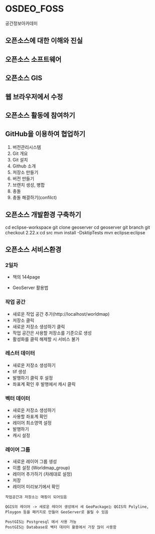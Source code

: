 # OSDEO_FOSS
공간정보아카데미

## 오픈소스에 대한 이해와 진실

## 오픈소스 소프트웨어

## 오픈소스 GIS

## 웹 브라우저에서 수정

## 오픈소스 활동에 참여하기

## GitHub을 이용하여 협업하기
1. 버전관리시스템
2. Git 개요
3. Git 설치
4. Github 소개
5. 저장소 만들기
6. 버전 만들기
7. 브랜치 생성, 병합
8. 충돌
9. 충돌 해결하기(confilct)
## 오픈소스 개발환경 구축하기
cd eclipse-workspace
git clone geoserver
cd geoserver
git branch
git checkout 2.22.x
cd src
mvn install -DsktipTests
mvn eclipse:eclipse


## 오픈소스 서비스환경



### 2일차
* 책의 144page

* GeoServer 활용법

### 작업 공간
 * 새로운 작업 공간 추가(http://localhost/worldmap) 
 * 저장소 클릭
 * 새로운 저장소 생성하기 클릭
 * 작업 공간은 사용할 저장소를 기준으로 생성
 * 활성화를 클릭 해제할 시 서비스 불가
 
### 레스터 데이터
 * 새로운 저장소 생성하기
 * tif 생성
 * 발행하기 클릭 후 설정
 * 좌표계 확인 후 발행에서 캐시 클릭
 
### 벡터 데이터
 * 새로운 저장소 생성하기
 * 사용할 좌표계 확인
 * 레이어 최소영역 설정
 * 발행하기
 * 캐시 설정
 
### 레이어 그룹
 * 새로운 레이어 그룹 생성
 * 이름 설정 (Worldmap_group) 
 * 레이어 추가하기 (차례대로 설정)
 * 저장
 * 레이어 미리보기에서 확인

```
작업공간과 저장소는 매핑이 되어있음

QGIS의 레이어 -> 새로운 레이어 생성에서 새 GeoPackage는 QGIS의 Polyline, Ploygon 등을 패키지로 만들어 GeoServer로 올릴 수 있음

PostGIS는 Postgresql 에서 사용 가능
PostGIS는 Database로 벡터 데이터 활용에서 가장 많이 사용함
```
